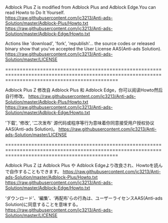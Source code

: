 Adblock Plus Z is modified from Adblock Plus and Adblock Edge.You can read Howto to Do It Yourself.
https://raw.githubusercontent.com/jc3213/Anti-ads-Solution/master/Adblock-Plus/Howto.txt
https://raw.githubusercontent.com/jc3213/Anti-ads-Solution/master/Adblock-Edge/Howto.txt

Actions like 'download', 'fork', 'republish'... the source codes or released binary show that you've accepted the User License AAS(Anti-ads Solution).
https://raw.githubusercontent.com/jc3213/Anti-ads-Solution/master/LICENSE

===================================================================================================================================================


Adblock Plus Z 修改自 Adblock Plus 和 Adblock Edge，你可以阅读Howto然后自行修改。
https://raw.githubusercontent.com/jc3213/Anti-ads-Solution/master/Adblock-Plus/Howto.txt
https://raw.githubusercontent.com/jc3213/Anti-ads-Solution/master/Adblock-Edge/Howto.txt

'下载', '修改', '二次发布' 源代码或程序等行为意味着你同意接受用户授权协议AAS(Anti-ads Solution)。
https://raw.githubusercontent.com/jc3213/Anti-ads-Solution/master/LICENSE

===================================================================================================================================================


Adblock Plus Z は Adblock Plus や Adblock Edgeより改良され、Howtoを読んで自作することもできます。
https://raw.githubusercontent.com/jc3213/Anti-ads-Solution/master/Adblock-Plus/Howto.txt
https://raw.githubusercontent.com/jc3213/Anti-ads-Solution/master/Adblock-Edge/Howto.txt

‘ダウンロード’、‘編集’、‘再配布’らの行為は、ユーザーライセンスAAS(Anti-ads Solution)に同意することを意味する。
https://raw.githubusercontent.com/jc3213/Anti-ads-Solution/master/LICENSE
